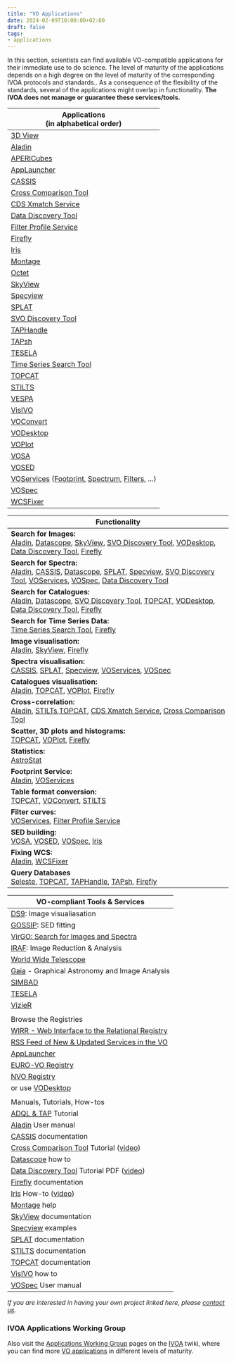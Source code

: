 ```yaml
---
title: "VO Applications"
date: 2024-02-09T10:00:00+02:00
draft: false
tags:
- applications
---
```


In this section, scientists can find available VO-compatible applications for their immediate use to do science. The level of maturity of the applications depends on a high degree on the level of maturity of the corresponding IVOA protocols and standards.. As a consequence of the flexibility of the standards, several of the applications might overlap in functionality. **The IVOA does not manage or guarantee these services/tools.**

| Applications  <br>(in alphabetical order) |
| --- |
| [3D View](http://3dview.irap.omp.eu) |
| [Aladin](http://aladin.u-strasbg.fr/aladin.gml) |
| [APERICubes](https://voparis-apericubes.obspm.fr) |
| [AppLauncher](http://www.jmmc.fr/applauncher) |
| [CASSIS](http://cassis.irap.omp.eu) |
| [Cross Comparison Tool](http://www.usvao.org/science-tools-services/cross-comparison-tool/) |
| [CDS Xmatch Service](http://cdsxmatch.u-strasbg.fr/xmatch) |
| [Data Discovery Tool](https://mast.stsci.edu/portal/Mashup/Clients/Mast/portal.html) |
| [Filter Profile Service](http://svo2.cab.inta-csic.es/theory/fps/) |
| [Firefly](https://github.com/Caltech-IPAC/firefly) |
| [Iris](http://cxc.cfa.harvard.edu/iris/latest/index.html) |
| [Montage](http://hachi.ipac.caltech.edu:8080/montage/) |
| [Octet](http://www1.cadc-ccda.hia-iha.nrc-cnrc.gc.ca/cvo/) |
| [SkyView](http://skyview.gsfc.nasa.gov/) |
| [Specview](http://www.stsci.edu/resources/software_hardware/specview/) |
| [SPLAT](http://star-www.dur.ac.uk/%7Epdraper/splat/splat-vo/) |
| [SVO Discovery Tool](http://sdc.cab.inta-csic.es/SVODiscoveryTool) |
| [TAPHandle](http://saada.u-strasbg.fr/taphandle/) |
| [TAPsh](http://vo.ari.uni-heidelberg.de/soft/tapsh) |
| [TESELA](http://sdc.cab.inta-csic.es/tesela/index.jsp) |
| [Time Series Search Tool](http://www.usvao.org/science-tools-services/time-series-search-tool/) |
| [TOPCAT](http://www.star.bris.ac.uk/%7Embt/topcat/) |
| [STILTS](http://www.star.bris.ac.uk/%7Embt/stilts/) |
| [VESPA](http://vespa.obspm.fr) |
| [VisIVO](http://visivo.oact.inaf.it:8080/) |
| [VOConvert](http://voi.iucaa.in/voi/VOConvert.htm) |
| [VODesktop](http://www.astrogrid.org/vodesktop.html) |
| [VOPlot](http://voi.iucaa.in/voi/voplot.htm) |
| [VOSA](http://svo2.cab.inta-csic.es/theory/vosa/) |
| [VOSED](http://sdc.cab.inta-csic.es/vosed/index.jsp) |
| [VOServices](http://www.voservices.org/) ([Footprint](http://voservices.net/footprint/), [Spectrum](http://voservices.net/spectrum/), [Filters](http://voservices.net/filter/), ...) |
| [VOSpec](http://www.cosmos.esa.int/web/esdc/vospec) |
| [WCSFixer](http://iraf-nvo.noao.edu/wcsfixer/) |

| Functionality |
| --- |
| **Search for Images:**  <br>[Aladin](http://aladin.u-strasbg.fr/aladin.gml), [Datascope](http://heasarc.gsfc.nasa.gov/cgi-bin/vo/datascope/init.pl), [SkyView](http://skyview.gsfc.nasa.gov/), [SVO Discovery Tool](http://sdc.cab.inta-csic.es/SVODiscoveryTool), [VODesktop](http://www.astrogrid.org/vodesktop.html), [Data Discovery Tool](http://www.usvao.org/science-tools-services/vao-tools-services-data-discovery-tool/), [Firefly](https://github.com/Caltech-IPAC/firefly) |
| **Search for Spectra:**  <br>[Aladin](http://aladin.u-strasbg.fr/aladin.gml), [CASSIS](http://cassis.irap.omp.eu), [Datascope](http://heasarc.gsfc.nasa.gov/cgi-bin/vo/datascope/init.pl), [SPLAT](http://star-www.dur.ac.uk/%7Epdraper/splat/splat-vo/), [Specview](http://www.stsci.edu/resources/software_hardware/specview/), [SVO Discovery Tool](http://sdc.cab.inta-csic.es/SVODiscoveryTool), [VOServices](http://voservices.net/spectrum/), [VOSpec](http://www.sciops.esa.int/index.php?project=SAT&page=vospec), [Data Discovery Tool](http://www.usvao.org/science-tools-services/vao-tools-services-data-discovery-tool/) |
| **Search for Catalogues:**  <br>[Aladin](http://aladin.u-strasbg.fr/aladin.gml), [Datascope](http://heasarc.gsfc.nasa.gov/cgi-bin/vo/datascope/init.pl), [SVO Discovery Tool](http://sdc.cab.inta-csic.es/SVODiscoveryTool), [TOPCAT](http://www.star.bris.ac.uk/~mbt/topcat/), [VODesktop](http://www.astrogrid.org/vodesktop.html), [Data Discovery Tool](http://www.usvao.org/science-tools-services/vao-tools-services-data-discovery-tool/), [Firefly](https://github.com/Caltech-IPAC/firefly) |
| **Search for Time Series Data:**  <br>[Time Series Search Tool](http://www.usvao.org/science-tools-services/time-series-search-tool/), [Firefly](https://github.com/Caltech-IPAC/firefly) |
| **Image visualisation:**  <br>[Aladin](http://aladin.u-strasbg.fr/aladin.gml), [SkyView](http://skyview.gsfc.nasa.gov/), [Firefly](https://github.com/Caltech-IPAC/firefly) |
| **Spectra visualisation:**  <br>[CASSIS](http://cassis.irap.omp.eu), [SPLAT](http://star-www.dur.ac.uk/%7Epdraper/splat/splat-vo/), [Specview](http://www.stsci.edu/resources/software_hardware/specview/), [VOServices](http://voservices.net/spectrum/), [VOSpec](http://www.sciops.esa.int/index.php?project=SAT&page=vospec) |
| **Catalogues visualisation:**  <br>[Aladin](http://aladin.u-strasbg.fr/aladin.gml), [TOPCAT](http://www.star.bris.ac.uk/%7Embt/topcat/), [VOPlot](http://vo.iucaa.ernet.in/%7Evoi/voplot.htm), [Firefly](https://github.com/Caltech-IPAC/firefly) |
| **Cross-correlation:**  <br>[Aladin](http://aladin.u-strasbg.fr/aladin.gml), [STILTs](http://www.star.bris.ac.uk/%7Embt/stilts/),[TOPCAT](http://www.star.bris.ac.uk/%7Embt/topcat/), [CDS Xmatch Service](http://cdsxmatch.u-strasbg.fr/xmatch), [Cross Comparison Tool](http://www.usvao.org/science-tools-services/cross-comparison-tool/) |
| **Scatter, 3D plots and histograms:**  <br>[TOPCAT](http://www.star.bris.ac.uk/%7Embt/topcat/), [VOPlot](http://vo.iucaa.ernet.in/%7Evoi/voplot.htm), [Firefly](https://github.com/Caltech-IPAC/firefly) |
| **Statistics:**  <br>[AstroStat](http://voi.iucaa.in/voi/AstroStat.html) |
| **Footprint Service:**  <br>[Aladin](http://aladin.u-strasbg.fr/aladin.gml), [VOServices](http://voservices.net/footprint/) |
| **Table format conversion:**  <br>[TOPCAT](http://www.star.bris.ac.uk/%7Embt/topcat/), [VOConvert,](http://vo.iucaa.ernet.in/%7Evoi/VOConvert.htm) [STILTS](http://www.star.bris.ac.uk/%7Embt/stilts/) |
| **Filter curves:**  <br>[VOServices](http://voservices.net/filter/), [Filter Profile Service](http://svo2.cab.inta-csic.es/theory/fps/) |
| **SED building:**  <br>[VOSA](http://svo2.cab.inta-csic.es/theory/vosa/), [VOSED](http://sdc.cab.inta-csic.es/vosed/index.jsp), [VOSpec](http://www.sciops.esa.int/index.php?project=SAT&page=vospec), [Iris](http://www.usvao.org/science-tools-services/iris-sed-analysis-tool/) |
| **Fixing WCS:**  <br>[Aladin](http://aladin.u-strasbg.fr/aladin.gml), [WCSFixer](http://iraf-nvo.noao.edu/wcsfixer/) |
| **Query Databases**  <br>[Seleste](http://cda.cfa.harvard.edu/seleste/), [TOPCAT](http://www.star.bris.ac.uk/%7Embt/topcat/), [TAPHandle](http://saada.u-strasbg.fr/taphandle/), [TAPsh](http://vo.ari.uni-heidelberg.de/soft/tapsh), [Firefly](https://github.com/Caltech-IPAC/firefly) |

| VO-compliant Tools & Services |
| --- |
| [DS9](http://hea-www.harvard.edu/RD/ds9/): Image visualiasation |
| [GOSSIP](http://cosmos.iasf-milano.inaf.it/pandora/gossip.html): SED fitting |
| [VirGO: Search for Images and Spectra](http://archive.eso.org/cms/tools-documentation/visual-archive-browser.html) |
| [IRAF](http://iraf.noao.edu/): Image Reduction & Analysis |
| [World Wide Telescope](http://www.worldwidetelescope.org/) |
| [Gaia](http://star-www.dur.ac.uk/~pdraper/gaia/gaia.html) - Graphical Astronomy and Image Analysis |
| [SIMBAD](http://simbad.u-strasbg.fr/simbad/) |
| [TESELA](http://sdc.cab.inta-csic.es/tesela/index.jsp) |
| [VizieR](http://vizier.u-strasbg.fr/viz-bin/VizieR) |
|     |
| Browse the Registries |
| [WIRR - Web Interface to the Relational Registry](http://dc.zah.uni-heidelberg.de/wirr/q/ui/fixed) |
| [RSS Feed of New & Updated Services in the VO](http://dc.zah.uni-heidelberg.de/registryrss/q/rss/info) |
| [AppLauncher](http://www.jmmc.fr/applauncher) |
| [EURO-VO Registry](http://registry.euro-vo.org/search.jsp) |
| [NVO Registry](http://nvo.stsci.edu/vor10/index.aspx) |
| or use [VODesktop  <br>](http://www.astrogrid.org/vodesktop.html) |
|     |
| Manuals, Tutorials, How-tos |
| [ADQL & TAP](http://docs.g-vo.org/adql/html/) Tutorial |
| [Aladin](http://aladin.u-strasbg.fr/java/AladinManual6.pdf) User manual |
| [CASSIS](http://cassis.irap.omp.eu/?page=documentation) documentation |
| [Cross Comparison Tool](http://www.usvao.org/documents/CrossComparisonTool/Tutorial/) Tutorial ([video](http://youtu.be/jkplQTwmPZ4)) |
| [Datascope](http://heasarc.gsfc.nasa.gov/vo/datascope/helpInc.html) how to |
| [Data Discovery Tool](http://www.usvao.org/documents/DataDiscoveryTool/TTau_Tutorial/) Tutorial PDF ([video](http://youtu.be/KiHz8Y_6W0s)) |
| [Firefly](https://github.com/Caltech-IPAC/firefly/tree/dev/docs) documentation |
| [Iris](http://cxc.cfa.harvard.edu/iris/latest/guide.html) How-to ([video](https://www.youtube.com/watch?v=Mr5MbX1sWlM)) |
| [Montage](http://hachi.ipac.caltech.edu:8080/montage/docs/request.html) help |
| [SkyView](http://skyview.gsfc.nasa.gov/current/help/help.html) documentation |
| [Specview](http://www.stsci.edu/resources/software_hardware/specview/examples) examples |
| [SPLAT](http://star-www.dur.ac.uk/~pdraper/splat/splat-vo/sun243.pdf) documentation |
| [STILTS](http://www.star.bris.ac.uk/%7Embt/stilts/sun256/sun256.html) documentation |
| [TOPCAT](http://www.star.bris.ac.uk/%7Embt/topcat/sun253/sun253.html) documentation |
| [VisIVO](http://visivo.oact.inaf.it:8080/web/guest/documentation) how to |
| [VOSpec](http://esavo.esac.esa.int/VOSpecManual/) User manual |

_If you are interested in having your own project linked here, please [contact us](mailto:ivoadoc@ivoa.net)._

### IVOA Applications Working Group

Also visit the [Applications Working Group](http://wiki.ivoa.net/twiki/bin/view/IVOA/IvoaApplications) pages on the [IVOA](/) twiki, where you can find more [VO applications](http://wiki.ivoa.net/twiki/bin/view/IVOA/IvoaApplications#Links) in different levels of maturity.
